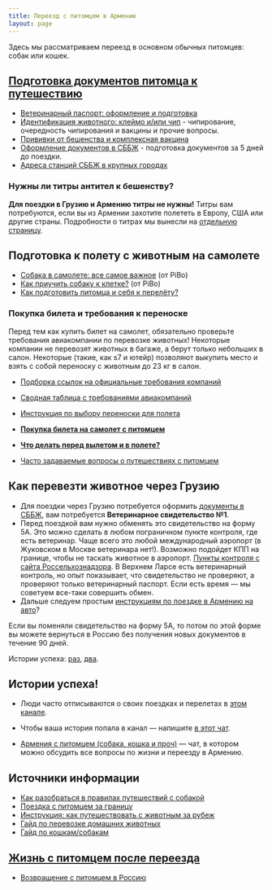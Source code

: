 ```yaml
---
title: Переезд с питомцем в Армению
layout: page
---
```


Здесь мы рассматриваем переезд в основном обычных питомцев: собак или кошек.

## [Подготовка документов питомца к путешествию](/animals/preparations)

- [Ветеринарный паспорт: оформление и подготовка](/animals/preparations#ветеринарный-паспорт)
- [Идентификация животного: клеймо и/или чип](/animals/preparations#идентификация-животного-клеймо-иили-чип) -
  чипирование, очередность чипирования и вакцины и прочие вопросы.
- [Прививки от бешенства и комплексная вакцина](/animals/preparations#прививки-от-бешенства-и-комплексная-вакцина)
- [Оформление документов в СББЖ](/animals/preparations#оформление-документов-в-сббж) - подготовка документов за 5 дней до поездки.
- [Адреса станций СББЖ в крупных городах](/animals/preparations#адреса-станций-в-крупных-городах)

### Нужны ли титры антител к бешенству?

**Для поездки в Грузию и Армению титры не нужны!** Титры вам потребуются, если вы из Армении захотите полететь в Европу,
США или другие страны. Подробности о титрах мы вынесли на [отдельную страницу](/animals/rabies-titers).

## Подготовка к полету с животным на самолете

- [Собака в самолете: все самое важное](https://www.instagram.com/p/CR8E8izK7zt/) (от PiBo)
- [Как приучить собаку к клетке?](https://www.instagram.com/p/CNrSXvJnFem/) (от PiBo)
- [Как подготовить питомца и себя к перелёту?](/animals/flight-preparation)

### Покупка билета и требования к переноске

Перед тем как купить билет на самолет, обязательно проверьте требования авиакомпании по перевозке животных!
Некоторые компании не перевозят животных в багаже, а берут только небольших в салон. Некоторые (такие, как s7 и ютейр)
позволяют выкупить место и взять с собой переноску с животным до 23 кг в салон.

- [Подборка ссылок на официальные требования компаний](/animals/flight-companies)
- [Сводная таблица с требованиями авиакомпаний](https://lapka-app.notion.site/c296fa3a7e164397b35af725f9b89682)
- [Инструкция по выбору переноски для полета](/animals/cage)
- **[Покупка билета на самолет с питомцем](/animals/buying-tickets)**
- **[Что делать перед вылетом и в полете?](/animals/flight)**

- [Часто задаваемые вопросы о путешествиях с питомцем](https://app.simplenote.com/p/xsbNWS)

## Как перевезти животное через Грузию

- Для поездки через Грузию потребуется оформить [документы в СББЖ](/animals/preparations), вам потребуется
  **Ветеринарное свидетельство №1**.
- Перед поездкой вам нужно обменять это свидетельство на форму 5А. Это можно сделать в любом
  пограничном пункте контроля, где есть ветеринар. Чаще всего это любой международный аэропорт
  (в Жуковском в Москве ветеринара нет!). Возможно подойдет КПП на границе, чтобы не таскать животное в аэропорт.
  [Пункты контроля с сайта Россельхознадзора](https://fsvps.gov.ru/ru/structure/pp). В Верхнем Ларсе есть ветеринарный
  контроль, но опыт показывает, что свидетельство не проверяют, а проверяют только ветеринарный паспорт. Если есть время —
  мы советуем все-таки совершить обмен.
- Дальше следуем простым [инструкциям по поездке в Армению на авто](/border#как-приехать-в-армению-по-земле)?

Если вы поменяли свидетельство на форму 5А, то потом по этой форме вы можете вернуться в Россию без получения новых
документов в течение 90 дней.

Истории успеха: [раз](/files/animals-georgia-story-1.png), [два](/files/animals-georgia-story-2.png).

## Истории успеха!

- Люди часто отписываются о своих поездках и перелетах в [этом канале](https://t.me/rabbitsleavingrussia).
- Чтобы ваша история попала в канал — напишите [в этот чат](https://t.me/+Cm_ikyupPDQ4ZDdi).

- [Армения с питомцем (собака, кошка и проч)](https://t.me/armenia_pets) — чат, в котором можно обсудить все вопросы
  по жизни и переезду в Армению.

## Источники информации

- [Как разобраться в правилах путешествий с собакой](https://bavarian-hound.com/trips/documents.html)
- [Поездка с питомцем за границу](https://lapka-app.notion.site/96d6675eb113425e959fc7a08e8ce56d)
- [Инструкция: как путешествовать с животным за рубеж](https://fsvps.gov.ru/ru/ehksport-import/dlya-vladelcev-zhivotnyh/instrukciya)
- [Гайд по перевозке домашних животных](https://app.simplenote.com/p/8m020X)
- [Гайд по кошкам/собакам](https://docs.google.com/document/d/11rGMd9-e0LQL-VJyiDuVLjdosSIQl1QlHDPxwIX6O6o/edit#heading=h.9ht2i1bssg39)

## [Жизнь с питомцем после переезда](/animals/in-armenia)

- [Возвращение с питомцем в Россию](/animals/return-to-russia)
